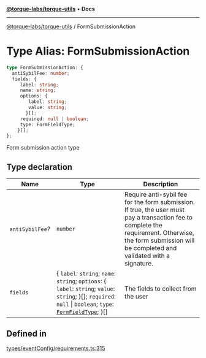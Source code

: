[**@torque-labs/torque-utils**](../README.md) • **Docs**

***

[@torque-labs/torque-utils](../README.md) / FormSubmissionAction

# Type Alias: FormSubmissionAction

```ts
type FormSubmissionAction: {
  antiSybilFee: number;
  fields: {
     label: string;
     name: string;
     options: {
        label: string;
        value: string;
       }[];
     required: null | boolean;
     type: FormFieldType;
    }[];
};
```

Form submission action type

## Type declaration

| Name | Type | Description |
| ------ | ------ | ------ |
| `antiSybilFee`? | `number` | Require anti-sybil fee for the form submission. If true, the user must pay a transaction fee to complete the requirement. Otherwise, the form submission will be completed and validated with a signature. |
| `fields` | \{ `label`: `string`; `name`: `string`; `options`: \{ `label`: `string`; `value`: `string`; \}[]; `required`: `null` \| `boolean`; `type`: [`FormFieldType`](../enumerations/FormFieldType.md); \}[] | The fields to collect from the user |

## Defined in

[types/eventConfig/requirements.ts:315](https://github.com/torque-labs/torque-utils/blob/3bd29ca22f900f1cf2686f7f240bf82e15337207/types/eventConfig/requirements.ts#L315)

